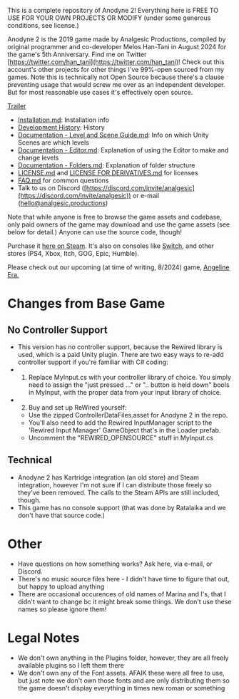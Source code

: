 This is a complete repository of Anodyne 2! Everything here is FREE TO USE FOR YOUR OWN PROJECTS OR MODIFY (under some generous conditions, see license.)

Anodyne 2 is the 2019 game made by Analgesic Productions, compiled by original programmer and co-developer Melos Han-Tani in August 2024 for the game's 5th Anniversary. Find me on Twitter [https://twitter.com/han_tani](https://twitter.com/han_tani)! Check out this account's other projects for other things I've 99%-open sourced from my games. Note this is technically not Open Source because there's a clause preventing usage that would screw me over as an independent developer. But for most reasonable use cases it's effectively open source.

[Trailer](https://www.youtube.com/watch?v=yT6yQm3JM3E)

- [Installation.md](Installation.md): Installation info
- [Development History](DEVELOPMENT%20HISTORY.md): History
- [Documentation - Level and Scene Guide.md](Documentation%20-%20Level%20and%20Scene%20Guide.md): Info on which Unity Scenes are which levels
- [Documentation - Editor.md](Documentation%20-%20Editor.md): Explanation of using the Editor to make and change levels
- [Documentation - Folders.md](Documentation%20-%20Folders.md): Explanation of folder structure
- [LICENSE.md](LICENSE.md) and [LICENSE FOR DERIVATIVES.md](LICENSE%20FOR%20DERIVATIVES.md) for licenses
- [FAQ.md](FAQ.md) for common questions
- Talk to us on Discord ([https://discord.com/invite/analgesic](https://discord.com/invite/analgesic)) or e-mail ([hello@analgesic.productions](mailto:hello@analgesic.productions))

Note that while anyone is free to browse the game assets and codebase, only paid owners of the game may download and use the game assets (see below for detail.) Anyone can use the source code, though!

Purchase it [here on Steam](https://store.steampowered.com/app/877810/Anodyne_2_Return_to_Dust/). It's also on consoles like [Switch](https://www.nintendo.com/us/store/products/anodyne-2-return-to-dust-switch/), and other stores (PS4, Xbox, Itch, GOG, Epic, Humble).

Please check out our upcoming (at time of writing, 8/2024) game, [Angeline Era.](https://store.steampowered.com/app/2393920/Angeline_Era/)

# Changes from Base Game
## No Controller Support
* This version has no controller support, because the Rewired library is used, which is a paid Unity plugin. There are two easy ways to re-add controller support if you're familiar with C# coding:
* 1. Replace MyInput.cs with your controller library of choice. You simply need to assign the "just pressed ..." or ".. button is held down" bools in MyInput, with the proper data from your input library of choice.
* 2. Buy and set up ReWired yourself:
	* Use the zipped ControllerDataFiles.asset for Anodyne 2 in the repo.
	*  You'll also need to add the Rewired InputManager script to the 'Rewired Input Manager' GameObject that's in the Loader prefab.
	* Uncomment the "REWIRED_OPENSOURCE" stuff in MyInput.cs

## Technical
* Anodyne 2 has Kartridge integration (an old store) and Steam integration, however I'm not sure if I can distribute those freely so they've been removed. The calls to the Steam APIs are still included, though.
* This game has no console support (that was done by Ratalaika and we don't have that source code.)

# Other
* Have questions on how something works? Ask here, via e-mail, or Discord.
* There's no music source files here - I didn't have time to figure that out, but happy to upload anything
* There are occasional occurences of old names of Marina and I's, that I didn't want to change bc it might break some things. We don't use these names so please ignore them!

# Legal Notes 
* We don't own anything in the Plugins folder, however, they are all freely available plugins so I left them there
* We don't own any of the Font assets. AFAIK these were all free to use, but just note we don't own those fonts and are only distributing them so the game doesn't display everything in times new roman or something
